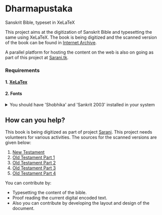 # Dharmapustaka
Sanskrit Bible, typeset in XeLaTeX

This project aims at the digitization of Sanskrit Bible and typesetting the same using XeLaTeX.
The book is being digitized and the scanned version of the book can be found in [Internet Archive](https://archive.org/details/dharmmapustakasy00brit).

A parallel platform for hosting the content on the web is also on going as part of this project at [Sarani.tk](http://www.sarani.tk).

### Requirements

#### 1. [XeLaTex](https://www.latex-project.org/get/)


#### 2. Fonts
<details>
<summary>You should have 'Shobhika' and 'Sankrit 2003' installed in your system</summary>
 You can download shobhika fonts from [https://github.com/Sandhi-IITBombay/Shobhika/releases]
 You can download Sanskrit 2003 font from [https://omkarananda-ashram.org/Sanskrit/sanskrit2003.zip]
</details>

## How can you help?
This book is being digitized as part of project [Sarani](http://www.sarani.tk). This project needs volunteers for various activities.
The sources for the scanned versions are given below:
1. [New Testament](https://archive.org/details/dharmmapustakasy00brit)
2. [Old Testament Part 1](http://www.archive.org/details/holybibleinsansc00gill)
3. [Old Testament Part 2](http://www.archive.org/details/holybibleinsansc02weng)
4. [Old Testament Part 3](http://www.archive.org/details/holybibleinsansc03weng)
5. [Old Testament Part 4](http://www.archive.org/details/holybibleinsansc04weng)

You can contribute by:
* Typesetting the content of the bible.
* Proof reading the current digital encoded text.
* Also you can contribute by developing the layout and design of the document.
